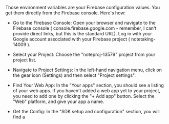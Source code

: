 Those environment variables are your Firebase configuration values. You get them directly from the Firebase console. Here's how:

- Go to the Firebase Console: Open your browser and navigate to the Firebase console ( console.firebase.google.com  - remember, I can't provide direct links, but this is the standard URL). Log in with your Google account associated with your Firebase project ( notetaking-14009 ).

- Select your Project: Choose the "noteproj-13579" project from your project list.

- Navigate to Project Settings: In the left-hand navigation menu, click on the gear icon (Settings) and then select "Project settings".

- Find Your Web App: In the "Your apps" section, you should see a listing of your web apps. If you haven't added a web app yet to your project, you need to add one by clicking the "+ Add app" button. Select the "Web" platform, and give your app a name.

- Get the Config: In the "SDK setup and configuration" section, you will find a <script> tag that includes your Firebase configuration. Look for the firebaseConfig object within that <script> You should see something like this:

```nodejs
// Your web app's Firebase configuration
const firebaseConfig = {
  apiKey: "YOUR_API_KEY",
  authDomain: "YOUR_PROJECT_ID.firebaseapp.com",
  projectId: "YOUR_PROJECT_ID",
  storageBucket: "YOUR_PROJECT_ID.appspot.com",
  messagingSenderId: "YOUR_MESSAGING_SENDER_ID",
  appId: "YOUR_APP_ID",
  measurementId: "YOUR_MEASUREMENT_ID" // This may or may not be present
};
```
Important Note: Because you're not using Google Analytics, the measurementId will likely be absent or empty.

- Copy the Values: Carefully copy the values associated with apiKey , authDomain , projectId , storageBucket , messagingSenderId , and appId . Do not copy the entire firebaseConfig object; instead, copy the individual values.

- Populate .env.local : Paste the values into your .env.local file, matching them to the correct environment variables:
```
NEXT_PUBLIC_FIREBASE_API_KEY=YOUR_API_KEY
NEXT_PUBLIC_FIREBASE_AUTH_DOMAIN=YOUR_PROJECT_ID.firebaseapp.com
NEXT_PUBLIC_FIREBASE_PROJECT_ID=YOUR_PROJECT_ID
NEXT_PUBLIC_FIREBASE_STORAGE_BUCKET=YOUR_PROJECT_ID.appspot.com
NEXT_PUBLIC_FIREBASE_MESSAGING_SENDER_ID=YOUR_MESSAGING_SENDER_ID
NEXT_PUBLIC_FIREBASE_APP_ID=YOUR_APP_ID
```
Remember to replace the YOUR_ placeholders with the actual values you copied from the Firebase console.

*Security Considerations:*

NEXT_PUBLIC_ Prefix: Notice the NEXT_PUBLIC_ prefix on your environment variables. This makes these variables accessible in the client-side JavaScript code of your Next.js application. Never store sensitive information (like API keys, database passwords, etc.) that should be kept server-side in client-side environment variables.

Server-Side Functions (For Sensitive Data): For any sensitive data (which is almost always the case with API keys), you should generally avoid putting them directly in your frontend code. Consider using Cloud Functions for Firebase to handle any server-side interactions that require these keys, keeping them out of the client's reach entirely.

After setting these environment variables, restart your Next.js development server to ensure the changes are picked up. Remember to keep your .env.local file out of version control (add it to your .gitignore ).

---

Okay, you've installed the Firebase CLI tools, logged in, and initialized a Firebase project with Data Connect. The next steps depend on whether you intend to use the Realtime Database or Cloud Firestore. Data Connect is a separate service that allows you to connect to external databases, and it doesn't directly involve Realtime Database or Firestore.

To use either Realtime Database or Cloud Firestore, you need to perform these additional steps:

Choose a Database: Decide whether you'll use the Realtime Database or Cloud Firestore. Firestore is generally recommended for new projects due to its scalability and features.

Create a Database (if needed): If you haven't already created a Realtime Database or Firestore instance in your Firebase console for project notetaking-14009 , you need to do so now.

Install the Firebase SDK: You'll need to install the appropriate Firebase JavaScript SDK for your web app. Since you're using TypeScript/JavaScript, run this command in your project directory (it should be different than /cdrom/venv/icloud-dashboard if you are working in a separate app):

npm install firebase
Or, if you prefer to only install specific Firebase products for efficiency:

npm install firebase/app firebase/database  // For Realtime Database
npm install firebase/app firebase/firestore // For Cloud Firestore
Initialize Firebase in your App: In your JavaScript/TypeScript code, import and initialize the Firebase SDK:

// Import the Firebase SDK
import { initializeApp } from "firebase/app";
import { getDatabase, ref, set } from "firebase/database"; // For Realtime Database
// import { getFirestore, collection, addDoc } from "firebase/firestore"; // For Cloud Firestore

// Your Firebase configuration (get this from your Firebase console)
const firebaseConfig = {
  apiKey: "YOUR_API_KEY",
  authDomain: "YOUR_AUTH_DOMAIN",
  projectId: "YOUR_PROJECT_ID", // Likely "notetaking-14009"
  storageBucket: "YOUR_STORAGE_BUCKET",
  messagingSenderId: "YOUR_MESSAGING_SENDER_ID",
  appId: "YOUR_APP_ID",
  measurementId: "YOUR_MEASUREMENT_ID" //Optional
};

// Initialize Firebase
const app = initializeApp(firebaseConfig);

// Get a reference to the database service
const db = getDatabase(app); // For Realtime Database
// const db = getFirestore(app); // For Cloud Firestore

// Now you can interact with your database (see examples below)

Interact with your Database:

Realtime Database Example:

const dbRef = ref(db, 'users'); //Reference to the users node.
set(ref(db, 'users/jesspete888'), {
  username: 'jesspete888',
  email: 'jesspete888@gmail.com'
});
Cloud Firestore Example:

 const usersCollectionRef = collection(db, 'users');
 await addDoc(usersCollectionRef, {
   username: 'joechen888',
   email: 'joechen888@gmail.com'
 });

Remember to replace the placeholder values in firebaseConfig with your actual Firebase project configuration. You can find this in your Firebase console under the "Project settings" -> "General" tab. The measurementId is optional, and relates to Google Analytics which you stated is not currently integrated.

After completing these steps, you'll be able to read and write data to your chosen Firebase database. Let me know if you have any more questions, or if you want help with a specific database operation.

---

This firebase.ts file is a good start for connecting your Next.js app to Firestore. It correctly checks if Firebase is already initialized to avoid multiple initializations, which is important in a Next.js environment (especially with server-side rendering). The conditional warning for missing environment variables is also a useful safeguard.

Here's what you should do next:

Set Environment Variables: The most crucial missing piece is setting the NEXT_PUBLIC_FIREBASE_* environment variables. These variables should contain your Firebase project's configuration values. Do not put your API key or other sensitive information directly into your code.

Where to set them: This depends on your project setup. Common methods include:

.env.local file: Create a file named .env.local in the root of your Next.js project. Add your Firebase config values like this:

NEXT_PUBLIC_FIREBASE_API_KEY=YOUR_ACTUAL_API_KEY
NEXT_PUBLIC_FIREBASE_AUTH_DOMAIN=YOUR_ACTUAL_AUTH_DOMAIN
NEXT_PUBLIC_FIREBASE_PROJECT_ID=YOUR_ACTUAL_PROJECT_ID
NEXT_PUBLIC_FIREBASE_STORAGE_BUCKET=YOUR_ACTUAL_STORAGE_BUCKET
NEXT_PUBLIC_FIREBASE_MESSAGING_SENDER_ID=YOUR_ACTUAL_MESSAGING_SENDER_ID
NEXT_PUBLIC_FIREBASE_APP_ID=YOUR_ACTUAL_APP_ID
content_copy
Environment Variables in your hosting provider (Vercel, Netlify, etc.): If you are deploying this application to a hosting provider, it's typically best practice to set them directly within the environment variables settings for the respective application there. This keeps these values out of your source control repository.

Other methods: There might be other ways depending on your build system or development setup.

Get the values: Go to the Firebase console, select your project, and navigate to "Project settings" -> "General" -> "Your apps" and select your web app. Copy the values from the "Config" section. The keys should match those in your .env.local file.

Import and Use db : In any component or page where you need to interact with Firestore, import the db object:

import { db } from '@/lib/firebase'; // Adjust the path as needed
import { collection, getDocs, query, where } from "firebase/firestore";


//Example of retrieving data
const q = query(collection(db, "yourCollection"), where("fieldName", "==", "value"));
const querySnapshot = await getDocs(q);
querySnapshot.forEach((doc) => {
    // doc.data() is never undefined for query doc snapshots
    console.log(doc.id, " => ", doc.data());
});
content_copy
Replace "yourCollection" with the name of your Firestore collection and adapt the query as needed for your specific use-case.

Error Handling: Add proper error handling around your Firestore operations. The getDocs function can throw errors. Wrap your Firestore calls in a try...catch block:

try {
    //Your Firestore query here.
} catch (error) {
    console.error("Error fetching data:", error);
    //Handle the error appropriately (e.g., display an error message to the user).
}

content_copy
Deployment: Once you've configured your environment variables and tested locally, deploy your Next.js app to your hosting provider, ensuring that the environment variables are correctly configured in the deployment environment.

Remember to replace placeholder values with your actual project's information. If you encounter errors, double-check your Firebase configuration, environment variables, and that the Firestore rules allow the access you're attempting. If you continue to have problems, please share the specific error messages you are seeing.

---

This code snippet shows a good approach to setting up Firebase in a Next.js application. Let's break down why it's well-structured and what potential issues might arise:

Strengths:

Conditional Initialization ( getApps().length ): This is crucial in Next.js because you might have multiple instances of your application running (server-side and client-side). The getApps() check prevents multiple initializations, which can lead to conflicts.

Environment Variables: Using environment variables ( process.env.NEXT_PUBLIC_FIREBASE_* ) is the best practice for security. This keeps sensitive Firebase configuration details out of your source code and makes it easier to manage different environments (development, staging, production).

Error Handling ( console.warn ): The warning message is helpful during development. It alerts you if you've forgotten to set the environment variables, preventing silent failures.

Clear Export: The export { db }; line cleanly exposes the initialized Firestore instance ( db ) for use in other parts of your application.

Potential Issues and Improvements:

Missing Error Handling (during initialization): While the code warns about missing environment variables, it doesn't handle the case where initializeApp itself fails (e.g., due to invalid configuration values). A more robust approach would be:

try {
  const app = !getApps().length ? initializeApp(firebaseConfig) : getApps()[0];
  const db = getFirestore(app);
  export { db };
} catch (error) {
  console.error("Error initializing Firebase:", error);
  // Consider a more sophisticated error handling strategy here, perhaps throwing an error to halt the application or displaying a user-friendly message.
}
NEXT_PUBLIC_ prefix: The NEXT_PUBLIC_ prefix is necessary because Next.js will make these environment variables available on the client-side. Remember that any variable without this prefix is only available server-side.

Type Safety: For better type safety, you could add type definitions for firebaseConfig using TypeScript interfaces or types. This improves code maintainability and readability. For example:

interface FirebaseConfig {
  apiKey: string;
  authDomain: string;
  projectId: string;
  storageBucket: string;
  messagingSenderId: string;
  appId: string;
}

const firebaseConfig: FirebaseConfig = {
  // ...
};
Testing: You should write unit tests to verify that your Firebase initialization is working correctly, especially the error handling and conditional logic.

In summary: Your firebase.ts file is a good starting point. Add more comprehensive error handling and potentially type definitions for improved robustness and maintainability. Remember to set the correct environment variables—that's the key to making this code work.
